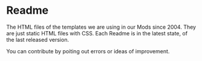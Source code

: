 Readme
======

The HTML files of the templates we are using in our Mods since 2004. They are just static HTML files with CSS.
Each Readme is in the latest state, of the last released version.

You can contribute by poiting out errors or ideas of improvement.
